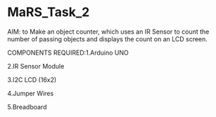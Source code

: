 # MaRS_Task_2
AIM: to Make an object counter, which uses an IR Sensor to count the number of passing objects and displays the count on an LCD screen.


COMPONENTS REQUIRED:1.Arduino UNO

2.IR Sensor Module

3.I2C LCD (16x2)

4.Jumper Wires

5.Breadboard 

